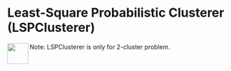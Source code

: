 Least-Square Probabilistic Clusterer (LSPClusterer)
============

<img src="https://github.com/nkt1546789/LSPClusterer/blob/master/circles.png" align="left" height="48" width="48" >

Note: LSPClusterer is only for 2-cluster problem.


